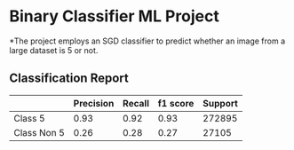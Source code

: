 # Binary Classifier ML Project
*The project employs an SGD classifier to predict whether an image from a large dataset is 5 or not.

## Classification Report
|              | Precision | Recall | f1 score| Support
 |----------            |-----------|--------|---------|-------|
|Class 5  |        0.93  | 0.92     |  0.93    | 272895|
|Class Non 5      |0.26 |  0.28     | 0.27    | 27105



 
